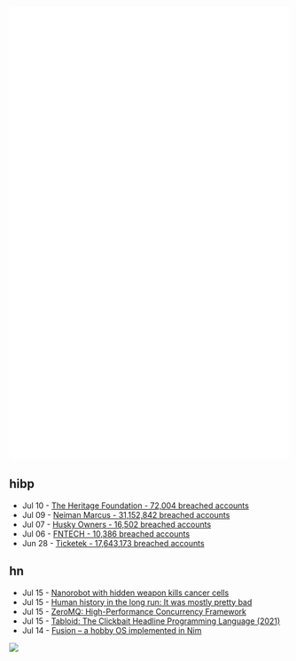 ![Metrics](https://raw.githubusercontent.com/phixion/phixion/master/metrics.svg)

## hibp

<!--
for https://github.com/phixion/phixion/blob/main/.github/workflows/feeds.yml
-->
<!--START_SECTION:haveibeenpwnd-->
- Jul 10 - [The Heritage Foundation - 72,004 breached accounts](https://haveibeenpwned.com/PwnedWebsites#TheHeritageFoundation)
- Jul 09 - [Neiman Marcus - 31,152,842 breached accounts](https://haveibeenpwned.com/PwnedWebsites#NeimanMarcus)
- Jul 07 - [Husky Owners - 16,502 breached accounts](https://haveibeenpwned.com/PwnedWebsites#HuskyOwners)
- Jul 06 - [FNTECH - 10,386 breached accounts](https://haveibeenpwned.com/PwnedWebsites#RobloxDeveloperConference2024)
- Jun 28 - [Ticketek - 17,643,173 breached accounts](https://haveibeenpwned.com/PwnedWebsites#Ticketek)
<!--END_SECTION:haveibeenpwnd-->

## hn

<!--
for https://github.com/phixion/phixion/blob/main/.github/workflows/feeds.yml
-->
<!--START_SECTION:hn-->
- Jul 15 - [Nanorobot with hidden weapon kills cancer cells](https://news.ki.se/nanorobot-with-hidden-weapon-kills-cancer-cells)
- Jul 15 - [Human history in the long run: It was mostly pretty bad](https://www.slowboring.com/p/human-history-in-the-very-long-run-1d4)
- Jul 15 - [ZeroMQ: High-Performance Concurrency Framework](https://zeromq.org/)
- Jul 15 - [Tabloid: The Clickbait Headline Programming Language (2021)](https://tabloid.vercel.app/)
- Jul 14 - [Fusion – a hobby OS implemented in Nim](https://github.com/khaledh/fusion)
<!--END_SECTION:hn-->

<!--
for https://yhype.me
-->
![](https://hit.yhype.me/github/profile?user_id=13013670)
